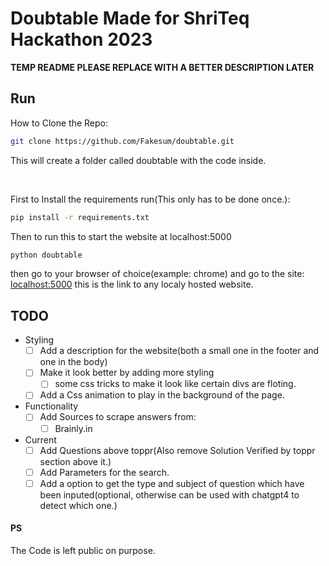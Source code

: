 # Doubtable Made for ShriTeq Hackathon 2023 

**TEMP README PLEASE REPLACE WITH A BETTER DESCRIPTION LATER**

## Run

How to Clone the Repo:
```bash
git clone https://github.com/Fakesum/doubtable.git
```
This will create a folder called doubtable with the code inside.

<br>

First to Install the requirements run(This only has to be done once.):
```bash
pip install -r requirements.txt
```

Then to run this to start the website at localhost:5000

```bash
python doubtable
```

then go to your browser of choice(example: chrome) and go to the site: [localhost:5000](http://localhost:5000)
this is the link to any localy hosted website.

## TODO

* Styling
    - [ ] Add a description for the website(both a small one in the footer and one in the body)
    - [ ] Make it look better by adding more styling
        - [ ] some css tricks to make it look like certain divs are floting.
    - [ ] Add a Css animation to play in the background of the page.
* Functionality
    - [ ] Add Sources to scrape answers from:
        - [ ] Brainly.in
* Current
    - [ ] Add Questions above toppr(Also remove Solution Verified by toppr section above it.)
    - [ ] Add Parameters for the search.
    - [ ] Add a option to get the type and subject of question which have been inputed(optional, otherwise can be used with chatgpt4 to detect which one.)

#### PS
The Code is left public on purpose.